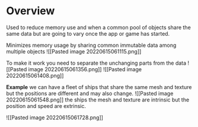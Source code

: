 
# Overview
Used to reduce memory use and when a common pool of objects share the same data but are going to vary once the app or game has started. 

Minimizes memory usage by sharing common immutable data among multiple objects 
![[Pasted image 20220615061115.png]]

To make it work you need to separate the unchanging parts from the data
![[Pasted image 20220615061356.png]]
![[Pasted image 20220615061408.png]]

**Example**
we can have a fleet of ships that share the same mesh and texture but the positions are different and may also change.
![[Pasted image 20220615061548.png]]
the ships the mesh and texture are intrinsic but the position and speed are extrinsic.

![[Pasted image 20220615061728.png]]